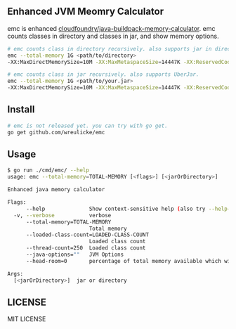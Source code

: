 ## Enhanced JVM Meomry Calculator

emc is enhanced [cloudfoundry/java-buildpack-memory-calculator](https://github.com/cloudfoundry/java-buildpack-memory-calculator).
emc counts classes in directory and classes in jar, and show memory options.

```bash
# emc counts class in directory recursively. also supports jar in directory.
emc --total-memory 1G <path/to/directory>
-XX:MaxDirectMemorySize=10M -XX:MaxMetaspaceSize=14447K -XX:ReservedCodeCacheSize=240M -Xmx266128K

# emc counts class in jar recursively. also supports UberJar.
emc --total-memory 1G <path/to/your.jar>
-XX:MaxDirectMemorySize=10M -XX:MaxMetaspaceSize=14447K -XX:ReservedCodeCacheSize=240M -Xmx266128K
```

## Install

```bash
# emc is not released yet. you can try with go get.
go get github.com/wreulicke/emc
```

## Usage

```bash
$ go run ./cmd/emc/ --help
usage: emc --total-memory=TOTAL-MEMORY [<flags>] [<jarOrDirectory>]

Enhanced java memory calculator

Flags:
      --help              Show context-sensitive help (also try --help-long and --help-man).
  -v, --verbose           verbose
      --total-memory=TOTAL-MEMORY  
                          Total memory
      --loaded-class-count=LOADED-CLASS-COUNT  
                          Loaded class count
      --thread-count=250  Loaded class count
      --java-options=""   JVM Options
      --head-room=0       percentage of total memory available which will be left unallocated to cover JVM overhead

Args:
  [<jarOrDirectory>]  jar or directory
```

## LICENSE

MIT LICENSE
